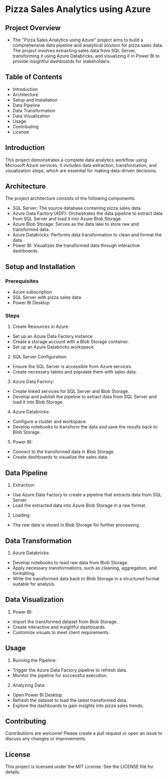 # Pizza Sales Analytics using Azure

## Project Overview
- The "Pizza Sales Analytics using Azure" project aims to build a comprehensive data pipeline and analytical solution for pizza sales data. The project involves extracting sales data from SQL Server, transforming it using Azure Databricks, and visualizing it in Power BI to provide insightful dashboards for stakeholders.

## Table of Contents
- Introduction
- Architecture
- Setup and Installation
- Data Pipeline
- Data Transformation
- Data Visualization
- Usage
- Contributing
- License

## Introduction
This project demonstrates a complete data analytics workflow using Microsoft Azure services. It includes data extraction, transformation, and visualization steps, which are essential for making data-driven decisions.

## Architecture
The project architecture consists of the following components:
- SQL Server: The source database containing pizza sales data.
- Azure Data Factory (ADF): Orchestrates the data pipeline to extract data from SQL Server and load it into Azure Blob Storage.
- Azure Blob Storage: Serves as the data lake to store raw and transformed data.
- Azure Databricks: Performs data transformation to clean and format the data.
- Power BI: Visualizes the transformed data through interactive dashboards.

## Setup and Installation
### Prerequisites
- Azure subscription
- SQL Server with pizza sales data
- Power BI Desktop

### Steps
1. Create Resources in Azure:
- Set up an Azure Data Factory instance.
- Create a storage account with a Blob Storage container.
- Set up an Azure Databricks workspace.

2. SQL Server Configuration:
- Ensure the SQL Server is accessible from Azure services.
- Create necessary tables and populate them with sales data.

3. Azure Data Factory:
- Create linked services for SQL Server and Blob Storage.
- Develop and publish the pipeline to extract data from SQL Server and load it into Blob Storage.

4. Azure Databricks:
- Configure a cluster and workspace.
- Develop notebooks to transform the data and save the results back to Blob Storage.

5. Power BI:
- Connect to the transformed data in Blob Storage.
- Create dashboards to visualize the sales data.

## Data Pipeline

1. Extraction:
- Use Azure Data Factory to create a pipeline that extracts data from SQL Server.
- Load the extracted data into Azure Blob Storage in a raw format.

2. Loading:
- The raw data is stored in Blob Storage for further processing.

## Data Transformation
1. Azure Databricks:
- Develop notebooks to read raw data from Blob Storage.
- Apply necessary transformations, such as cleaning, aggregation, and formatting.
- Write the transformed data back to Blob Storage in a structured format suitable for analysis.

## Data Visualization
1. Power BI:
- Import the transformed dataset from Blob Storage.
- Create interactive and insightful dashboards.
- Customize visuals to meet client requirements.

## Usage
1. Running the Pipeline:
- Trigger the Azure Data Factory pipeline to refresh data.
- Monitor the pipeline for successful execution.

2. Analyzing Data:
- Open Power BI Desktop.
- Refresh the dataset to load the latest transformed data.
- Explore the dashboards to gain insights into pizza sales trends.

## Contributing
Contributions are welcome! Please create a pull request or open an issue to discuss any changes or improvements.

## License
This project is licensed under the MIT License. See the LICENSE file for details.
